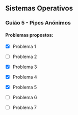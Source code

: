 ## Sistemas Operativos


 ### Guião 5 - Pipes Anónimos
 
 #### Problemas propostos:       
 - [x] Problema 1              
 - [ ] Problema 2              
 - [x] Problema 3              
 - [x] Problema 4              
 - [x] Problema 5              
 - [ ] Problema 6              
 - [ ] Problema 7              
      
